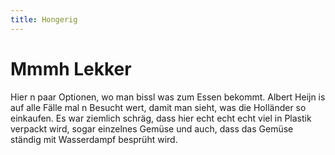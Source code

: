 ```yaml
---
title: Hongerig
---
```


# Mmmh Lekker

Hier n paar Optionen, wo man bissl was zum Essen bekommt. Albert Heijn is auf alle Fälle mal n Besucht wert, damit man sieht, was die Holländer so einkaufen. Es war ziemlich schräg, dass hier echt echt echt viel in Plastik verpackt wird, sogar einzelnes Gemüse und auch, dass das Gemüse ständig mit Wasserdampf besprüht wird.

<AnImage src="amsterdam/albert-heijn-1.jpg" class="mb-5" />
<AnImage src="amsterdam/ten-kate-market-1.jpg" class="mb-5" />

<CardContainer>
    <CardColumn>
        <LocationCard 
            title="Albert Heijn" 
            subtitle="Everywhere" 
            link="https://www.google.at/maps/search/albert+heijn,+amsterdam/@52.3559443,4.8633118,14z/data=!3m1!4b1?hl=en"
            tag="Supermarket"
            description="Ein holländischer Supermarkt. Hier gibts echt viel in Plastik verpacktes Zeug, Gemüse, welches ständig mit Wasser besprüht wird und sau viel Fertigzeugs, irgendwie glaub ich stehn die Holländer da drauf." />
    </CardColumn>
    <CardColumn>
        <LocationCard 
            title="Coffee & Juices" 
            subtitle="Baarsjesweg 302, 1058 AH Amsterdam" 
            link="https://goo.gl/maps/Ha42fudBjypBD5Ak6"
            tag="Latte 3 €"
            description="Hier kommen echt viele leute her um zu arbeiten oder zu lernen. Wenn man nen Platz auf der Ledercouch habn möchte, dann is fix besser, wenn man echt früh hin schaut. Das Kaffee hat eh scho ab 07:00 Uhr offen und man kann dort ungestört den ganzen Tag verbringen. Es gibt auch gratis Wasser, Strom und WLAN und sau freundliche Mitarbeiter." />
    </CardColumn>
    <CardColumn>
        <LocationCard 
            title="Ten Kate Market" 
            subtitle="Ten Katestraat 34, 1053 CC Amsterdam" 
            link="https://g.page/Ten-Katemarkt-Amsterdam?share"
            tag="Markt"
            description="Ein Bauernmarkt mit lokalem Essen, Käse, Brot, Fisch und fertigs Zeug zum gleich Essen. Danebn im Gebäude sind a die Foodhallen, aber i find draussn auf der Strasse gibts geilere Sachen. Vor allem dieses eine niederländische Standl mit Fisch. Da gibts echt geilen Kibbeling met saus." />
    </CardColumn>
    <CardColumn>
        <LocationCard 
            title="ZuiderMRKT" 
            subtitle="Jacob Obrechtstraat, Johannes Verhulststraat, 1071 MR Amsterdam" 
            link="https://goo.gl/maps/TCRH1MPYJ2tsQjdG8"
            tag="Markt"
            description="So n kleiner Bauernmarkt mit geilem Essen. Hat aber halt nur am Samstag offen." />
    </CardColumn>
</CardContainer>